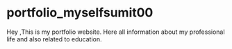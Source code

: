 # portfolio_myselfsumit00
Hey ,This is my portfolio website. Here all information about my professional life and also related to education.
